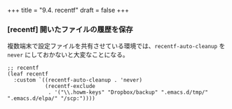 +++
title = "9.4. recentf"
draft = false
+++
### [recentf] 開いたファイルの履歴を保存

複数端末で設定ファイルを共有させている環境では、`recentf-auto-cleanup` を `never` にしておかないと大変なことになる。

```elisp
;; recentf
(leaf recentf
  :custom `((recentf-auto-cleanup . 'never)
			(recentf-exclude
			 . '("\\.howm-keys" "Dropbox/backup" ".emacs.d/tmp/" ".emacs.d/elpa/" "/scp:"))))
```

